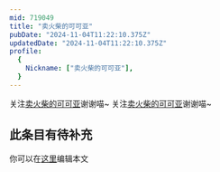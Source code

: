 ```yaml
---
mid: 719049
title: "卖火柴的可可亚"
pubDate: "2024-11-04T11:22:10.375Z"
updatedDate: "2024-11-04T11:22:10.375Z"
profile:
  {
    Nickname: ["卖火柴的可可亚"],
  }
---
```


关注[卖火柴的可可亚](https://space.bilibili.com/719049)谢谢喵~ 关注[卖火柴的可可亚](https://space.bilibili.com/719049)谢谢喵~

## 此条目有待补充
你可以在[这里](https://github.com/Yuhanawa/VTuber.ICU-Content/edit/master/v/卖火柴的可可亚/index.md)编辑本文
